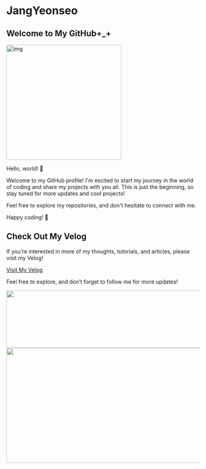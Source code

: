 # JangYeonseo
## Welcome to My GitHub+_+

<img src="https://github.com/user-attachments/assets/f1f41ca7-8708-497b-805f-9c26df64fc5a" alt="img" width="300" />

Hello, world! 👋

Welcome to my GitHub profile! I'm excited to start my journey in the world of coding and share my projects with you all. 
This is just the beginning, so stay tuned for more updates and cool projects!

Feel free to explore my repositories, and don't hesitate to connect with me.

Happy coding! 🚀

## Check Out My Velog
If you’re interested in more of my thoughts, tutorials, and articles, please visit my Velog!

[Visit My Velog](https://velog.io/@jys200210/posts)

Feel free to explore, and don’t forget to follow me for more updates!



<a href="https://github.com/devxb/gitanimals">
  <img
    src="https://render.gitanimals.org/lines/JjangYeonseo?pet-id=622115045510199021"
    width="600"
    height="150"
  />
</a>
  
  

<a href="https://github.com/devxb/gitanimals">
<img
  src="https://render.gitanimals.org/farms/JjangYeonseo"
  width="600"
  height="300"
/>
</a>
